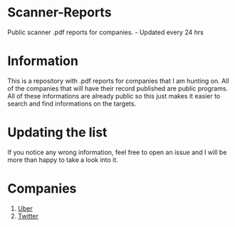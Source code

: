 # Scanner-Reports
Public scanner .pdf reports for companies. - Updated every 24 hrs 


# Information
This is a repository with .pdf reports for companies that I am hunting on. All of the companies that will have their record published are public programs. All of these informations are already public so this just makes it easier to search and find informations on the targets. 

# Updating the list
If you notice any wrong information, feel free to open an issue and I will be more than happy to take a look into it. 


# Companies
1. <a href="http://tools.bugbounty.site/scanner_reports/Uber.pdf">Uber</a>
2. <a href="http://tools.bugbounty.site/scanner_reports/Twitter.pdf">Twitter</a>
